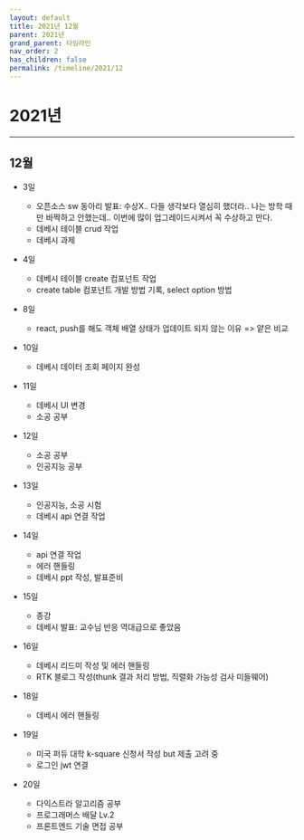 ```yaml
---
layout: default
title: 2021년 12월
parent: 2021년
grand_parent: 타임라인
nav_order: 2
has_children: false
permalink: /timeline/2021/12
---
```


# 2021년
<hr/>

## 12월

- 3일
  - 오픈소스 sw 동아리 발표: 수상X.. 다들 생각보다 열심히 했더라.. 나는 방학 때만 바짝하고 안했는데.. 이번에 많이 업그레이드시켜서 꼭 수상하고 만다.
  - 데베시 테이블 crud 작업
  - 데베시 과제

- 4일
  - 데베시 테이블 create 컴포넌트 작업
  - create table 컴포넌트 개발 방법 기록, select option 방법

- 8일
  - react, push를 해도 객체 배열 상태가 업데이트 되지 않는 이유 => 얕은 비교

- 10일
  - 데베시 데이터 조회 페이지 완성

- 11일
  - 데베시 UI 변경
  - 소공 공부

- 12일
  - 소공 공부
  - 인공지능 공부

- 13일
  - 인공지능, 소공 시험
  - 데베시 api 연결 작업

- 14일
  - api 연결 작업
  - 에러 핸들링
  - 데베시 ppt 작성, 발표준비

- 15일
  - 종강
  - 데베시 발표: 교수님 반응 역대급으로 좋았음

- 16일
  - 데베시 리드미 작성 및 에러 핸들링
  - RTK 블로그 작성(thunk 결과 처리 방법, 직렬화 가능성 검사 미들웨어)

- 18일
  - 데베시 에러 핸들링

- 19일
  - 미국 퍼듀 대학 k-square 신청서 작성 but 제출 고려 중
  - 로그인 jwt 연결

- 20일
  - 다익스트라 알고리즘 공부
  - 프로그래머스 배달 Lv.2
  - 프론트엔드 기술 면접 공부